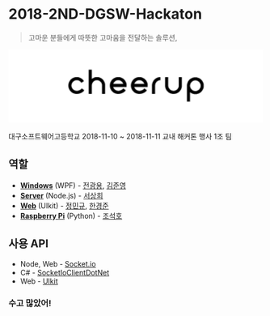 # 2018-2ND-DGSW-Hackaton

> 고마운 분들에게 따뜻한 고마움을 전달하는 솔루션,

<div align="center">
  <p>
    <img src="screenshot/title.png" width="546" alt="cheerup" />
  </p>
</div>

대구소프트웨어고등학교 2018-11-10 ~ 2018-11-11 교내 해커톤 행사 1조 팀

## 역할
* [**Windows**](https://github.com/DevJeon1358/CheerUp/tree/master/Windows%20Client) (WPF) - [전광용](https://github.com/DevJeon1358), [김준영](https://github.com/MAR1026)
* [**Server**](https://github.com/DevJeon1358/CheerUp/tree/master/Server) (Node.js) - [서상희](https://github.com/tbvjaos510)
* [**Web**](https://github.com/DevJeon1358/CheerUp/tree/master/WEB) (UIkit) - [정민규](https://github.com/mingyu0403), [한경준](https://github.com/esusige3)
* [**Raspberry Pi**](https://github.com/DevJeon1358/CheerUp/tree/master/Pi) (Python) - [조석호](https://github.com/Jawsco)

## 사용 API
* Node, Web - [Socket.io](https://github.com/socketio/socket.io)
* C# - [SocketIoClientDotNet](https://github.com/Quobject/SocketIoClientDotNet)
* Web - [UIkit](https://github.com/uikit/uikit)

### 수고 많았어!